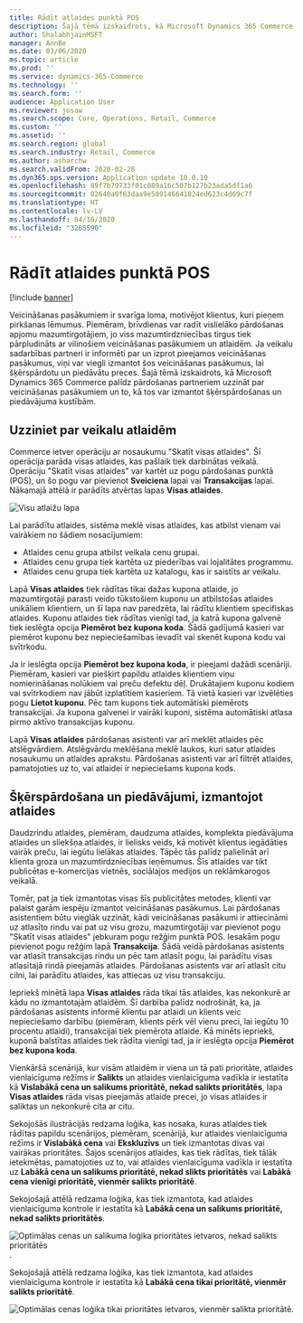 ```yaml
---
title: Rādīt atlaides punktā POS
description: Šajā tēmā izskaidrots, kā Microsoft Dynamics 365 Commerce palīdz pārdošanas partneriem uzzināt par veicināšanas pasākumiem un to, kā tos var izmantot šķērspārdošanas un piedāvājuma kustībām.
author: ShalabhjainMSFT
manager: AnnBe
ms.date: 03/06/2020
ms.topic: article
ms.prod: ''
ms.service: dynamics-365-Commerce
ms.technology: ''
ms.search.form: ''
audience: Application User
ms.reviewer: josaw
ms.search.scope: Core, Operations, Retail, Commerce
ms.custom: ''
ms.assetid: ''
ms.search.region: global
ms.search.industry: Retail, Commerce
ms.author: asharchw
ms.search.validFrom: 2020-02-28
ms.dyn365.ops.version: Application update 10.0.10
ms.openlocfilehash: 89f7b79733f01c089a16c507b127b23ada5df1a6
ms.sourcegitcommit: 02640a0f63daa9e509146641824ed623c4d69c7f
ms.translationtype: HT
ms.contentlocale: lv-LV
ms.lasthandoff: 04/16/2020
ms.locfileid: "3265590"
---
```

# <a name="show-discounts-in-pos"></a>Rādīt atlaides punktā POS

[!include [banner](includes/banner.md)]

Veicināšanas pasākumiem ir svarīga loma, motivējot klientus, kuri pieņem pirkšanas lēmumus. Piemēram, brīvdienas var radīt vislielāko pārdošanas apjomu mazumtirgotājiem, jo viss mazumtirdzniecības tirgus tiek pārpludināts ar vilinošiem veicināšanas pasākumiem un atlaidēm. Ja veikalu sadarbības partneri ir informēti par un izprot pieejamos veicināšanas pasākumus, viņi var viegli izmantot šos veicināšanas pasākumus, lai šķērspārdotu un piedāvātu preces. Šajā tēmā izskaidrots, kā Microsoft Dynamics 365 Commerce palīdz pārdošanas partneriem uzzināt par veicināšanas pasākumiem un to, kā tos var izmantot šķērspārdošanas un piedāvājuma kustībām.

## <a name="learn-about-store-discounts"></a>Uzziniet par veikalu atlaidēm

Commerce ietver operāciju ar nosaukumu "Skatīt visas atlaides". Šī operācija parāda visas atlaides, kas pašlaik tiek darbinātas veikalā. Operāciju "Skatīt visas atlaides" var kartēt uz pogu pārdošanas punktā (POS), un šo pogu var pievienot **Sveiciena** lapai vai **Transakcijas** lapai. Nākamajā attēlā ir parādīts atvērtas lapas **Visas atlaides**.

![Visu atlaižu lapa](./media/View_all_discounts.png "Visu atlaižu lapa")

Lai parādītu atlaides, sistēma meklē visas atlaides, kas atbilst vienam vai vairākiem no šādiem nosacījumiem:

- Atlaides cenu grupa atbilst veikala cenu grupai.
- Atlaides cenu grupa tiek kartēta uz piederības vai lojalitātes programmu.
- Atlaides cenu grupa tiek kartēta uz katalogu, kas ir saistīts ar veikalu.

Lapā **Visas atlaides** tiek rādītas tikai dažas kupona atlaide, jo mazumtirgotāji parasti veido tūkstošiem kuponu un atbilstošas atlaides unikāliem klientiem, un šī lapa nav paredzēta, lai rādītu klientiem specifiskas atlaides. Kuponu atlaides tiek rādītas vienīgi tad, ja katrā kupona galvenē tiek ieslēgta opcija **Piemērot bez kupona koda**. Šādā gadījumā kasieri var piemērot kuponu bez nepieciešamības ievadīt vai skenēt kupona kodu vai svītrkodu.

Ja ir ieslēgta opcija **Piemērot bez kupona koda**, ir pieejami dažādi scenāriji. Piemēram, kasieri var piešķirt papildu atlaides klientiem viņu nomierināšanas nolūkiem vai preču defektu dēļ. Drukātajiem kuponu kodiem vai svītrkodiem nav jābūt izplatītiem kasieriem. Tā vietā kasieri var izvēlēties pogu **Lietot kuponu**. Pēc tam kupons tiek automātiski piemērots transakcijai. Ja kupona galvenei ir vairāki kuponi, sistēma automātiski atlasa pirmo aktīvo transakcijas kuponu.

Lapā **Visas atlaides** pārdošanas asistenti var arī meklēt atlaides pēc atslēgvārdiem. Atslēgvārdu meklēšana meklē laukos, kuri satur atlaides nosaukumu un atlaides aprakstu. Pārdošanas asistenti var arī filtrēt atlaides, pamatojoties uz to, vai atlaidei ir nepieciešams kupona kods.

## <a name="cross-sell-and-upsell-by-using-discounts"></a>Šķērspārdošana un piedāvājumi, izmantojot atlaides

Daudzrindu atlaides, piemēram, daudzuma atlaides, komplekta piedāvājuma atlaides un sliekšņa atlaides, ir lielisks veids, kā motivēt klientus iegādāties vairāk preču, lai iegūtu lielākas atlaides. Tāpēc tās palīdz palielināt arī klienta groza un mazumtirdzniecības ieņēmumus. Šīs atlaides var tikt publicētas e-komercijas vietnēs, sociālajos medijos un reklāmkarogos veikalā.

Tomēr, pat ja tiek izmantotas visas šīs publicitātes metodes, klienti var palaist garām iespēju izmantot veicināšanas pasākumus. Lai pārdošanas asistentiem būtu vieglāk uzzināt, kādi veicināšanas pasākumi ir attiecināmi uz atlasīto rindu vai pat uz visu grozu, mazumtirgotāji var pievienot pogu "Skatīt visas atlaides" jebkuram pogu režģim punktā POS. Iesakām pogu pievienot pogu režģim lapā **Transakcija**. Šādā veidā pārdošanas asistents var atlasīt transakcijas rindu un pēc tam atlasīt pogu, lai parādītu visas atlasītajā rindā pieejamās atlaides. Pārdošanas asistents var arī atlasīt citu cilni, lai parādītu atlaides, kas attiecas uz visu transakciju.

Iepriekš minētā lapa **Visas atlaides** rāda tikai tās atlaides, kas nekonkurē ar kādu no izmantotajām atlaidēm. Šī darbība palīdz nodrošināt, ka, ja pārdošanas asistents informē klientu par atlaidi un klients veic nepieciešamo darbību (piemēram, klients pērk vēl vienu preci, lai iegūtu 10 procentu atlaidi), transakcijai tiek piemērota atlaide. Kā minēts iepriekš, kuponā balstītas atlaides tiek rādīta vienīgi tad, ja ir ieslēgta opcija **Piemērot bez kupona koda**.

Vienkāršā scenārijā, kur visām atlaidēm ir viena un tā pati prioritāte, atlaides vienlaicīguma režīms ir **Salikts** un atlaides vienlaicīguma vadīkla ir iestatīta kā **Vislabākā cena un salikums prioritātē, nekad salikts prioritātēs**, lapa **Visas atlaides** rāda visas pieejamās atlaide precei, jo visas atlaides ir saliktas un nekonkurē cita ar citu.

Sekojošās ilustrācijās redzama loģika, kas nosaka, kuras atlaides tiek rādītas papildu scenārijos, piemēram, scenārijā, kur atlaides vienlaicīguma režīms ir **Vislabākā cena** vai **Ekskluzīvs** un tiek izmantotas divas vai vairākas prioritātes. Šajos scenārijos atlaides, kas tiek rādītas, tiek tālāk ietekmētas, pamatojoties uz to, vai atlaides vienlaicīguma vadīkla ir iestatīta uz **Labākā cena un salikums prioritātē, nekad slikts prioritātēs** vai **Labākā cena vienīgi prioritātē, vienmēr salikts prioritātē**.

Sekojošajā attēlā redzama loģika, kas tiek izmantota, kad atlaides vienlaicīguma kontrole ir iestatīta kā **Labākā cena un salikums prioritātē, nekad salikts prioritātēs**.

![Optimālas cenas un salikuma loģika prioritātes ietvaros, nekad salikts prioritātēs](./media/Model_1.png "Optimālas cenas un salikuma loģika prioritātes ietvaros, nekad salikta prioritātēs").

Sekojošajā attēlā redzama loģika, kas tiek izmantota, kad atlaides vienlaicīguma kontrole ir iestatīta kā **Labākā cena tikai prioritātē, vienmēr salikts prioritātē**.

![Optimālas cenas loģika tikai prioritātes ietvaros, vienmēr salikta prioritātē](./media/Model_2.png "Optimālas cenas loģika tikai prioritātes ietvaros, vienmēr salikta prioritātē").
